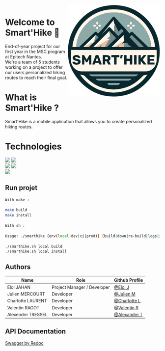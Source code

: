 <img src="./images/LogoSmartHike.png" alt="TrellTech" width="300" height=300 align="right"/>

# Welcome to Smart'Hike :rocket:

End-of-year project for our first year in the MSC program at Epitech Nantes.  
We're a team of 5 students working on a project to offer our users personalized hiking routes to reach their final goal.

# What is Smart'Hike ?
Smart'Hike is a mobile application that allows you to create personalized hiking routes.

# Technologies
![](https://img.shields.io/badge/Flutter-ED8B00?style=for-the-badge&logo=flutter&color=20232a)
![](https://img.shields.io/badge/Dart-ED8B00?style=for-the-badge&logo=dart&color=20232a)  
![](https://img.shields.io/badge/Python-ED8B00?style=for-the-badge&logo=python&color=20232a)
![](https://img.shields.io/badge/Flask-ED8B00?style=for-the-badge&logo=flask&color=20232a)  
![](https://img.shields.io/badge/MapBox-ED8B00?style=for-the-badge&logo=mapbox&color=20232a)

## Run projet
```bash
With make : 

make build
make install

With sh : 

Usage: ./smarthike {env(local|dev|ci|prod)} {build|down|re-build|logs|install|test}

./smarthike.sh local build
./smarthike.sh local install
```

## Authors
| Name              | Role                          | Github Profile |
|-------------------|-------------------------------|----------------|
| Eloi JAHAN        | Project Manager / Developer   | [@Eloi J](https://github.com/EloiJhn) |
| Julien MERCOURT   | Developer                     | [@Julien M](https://github.com/JuMercourt) |
| Charlotte LAURENT | Developer                     | [@Charlotte L](https://github.com/charlottelaurent50) |
| Valentin RAGOT    | Developer                     | [@Valentin R](https://github.com/ValentinRgt) |
| Alexendre TRESSEL | Developer                     | [@Alexandre T](https://github.com/PikPakPik) |


## API Documentation
[Swagger by Redoc](http://tyep600.valentinrgt.fr/)